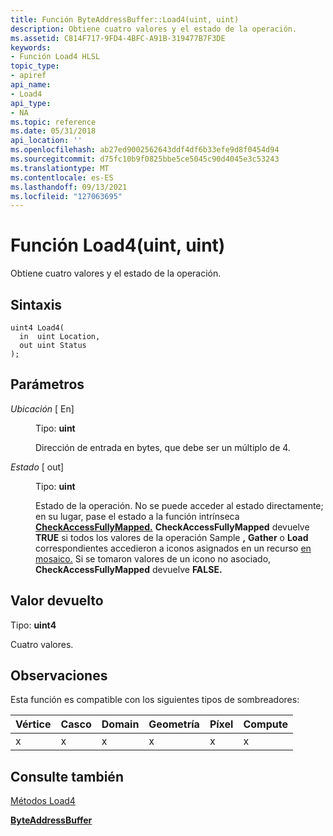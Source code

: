 ```yaml
---
title: Función ByteAddressBuffer::Load4(uint, uint)
description: Obtiene cuatro valores y el estado de la operación.
ms.assetid: C814F717-9FD4-4BFC-A91B-319477B7F3DE
keywords:
- Función Load4 HLSL
topic_type:
- apiref
api_name:
- Load4
api_type:
- NA
ms.topic: reference
ms.date: 05/31/2018
api_location: ''
ms.openlocfilehash: ab27ed9002562643ddf4df6b33efe9d8f0454d94
ms.sourcegitcommit: d75fc10b9f0825bbe5ce5045c90d4045e3c53243
ms.translationtype: MT
ms.contentlocale: es-ES
ms.lasthandoff: 09/13/2021
ms.locfileid: "127063695"
---
```

# <a name="load4uint-uint-function"></a>Función Load4(uint, uint)

Obtiene cuatro valores y el estado de la operación.

## <a name="syntax"></a>Sintaxis

``` syntax
uint4 Load4(
  in  uint Location,
  out uint Status
);
```

## <a name="parameters"></a>Parámetros

<dl> <dt>

*Ubicación* \[ En\]
</dt> <dd>

Tipo: **uint**

Dirección de entrada en bytes, que debe ser un múltiplo de 4.

</dd> <dt>

*Estado* \[ out\]
</dt> <dd>

Tipo: **uint**

Estado de la operación. No se puede acceder al estado directamente; en su lugar, pase el estado a la función intrínseca [**CheckAccessFullyMapped.**](checkaccessfullymapped.md) **CheckAccessFullyMapped** devuelve **TRUE** si todos los valores de la operación Sample **,** **Gather** o **Load** correspondientes accedieron a iconos asignados en un recurso [en mosaico.](/windows/desktop/direct3d11/direct3d-11-2-features) Si se tomaron valores de un icono no asociado, **CheckAccessFullyMapped** devuelve **FALSE.**

</dd> </dl>

## <a name="return-value"></a>Valor devuelto

Tipo: **uint4**

Cuatro valores.

## <a name="remarks"></a>Observaciones

Esta función es compatible con los siguientes tipos de sombreadores:



| Vértice | Casco | Domain | Geometría | Píxel | Compute |
|--------|------|--------|----------|-------|---------|
| x      | x    | x      | x        | x     | x       |



 

## <a name="see-also"></a>Consulte también

<dl> <dt>

[Métodos Load4](byteaddressbuffer-load4.md)
</dt> <dt>

[**ByteAddressBuffer**](sm5-object-byteaddressbuffer.md)
</dt> </dl>

 

 